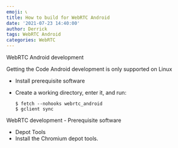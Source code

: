 ```yaml
---
emoji: 📞 
title: How to build for WebRTC Android
date: '2021-07-23 14:40:00'
author: Derrick
tags: WebRTC Android
categories: WebRTC
---
```


WebRTC Android development

Getting the Code
Android development is only supported on Linux

- Install prerequisite software
- Create a working directory, enter it, and run:

    ~~~
    $ fetch --nohooks webrtc_android
    $ gclient sync
    ~~~


WebRTC development - Prerequisite software

- Depot Tools
- Install the Chromium depot tools.



